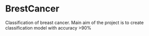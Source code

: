 # BrestCancer
Classification of breast cancer. Main aim of the project is to create classification model with accuracy >90%
